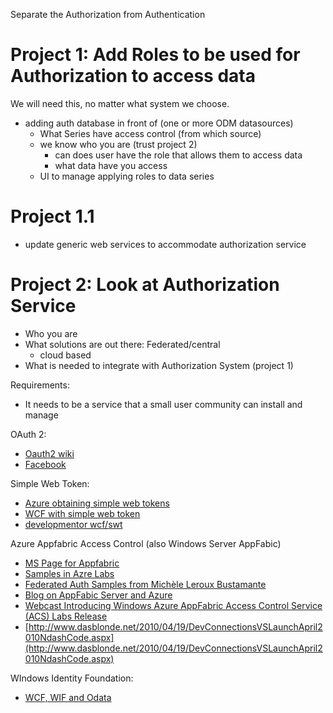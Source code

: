 Separate the Authorization from Authentication
# Project 1: Add Roles to be used for Authorization to access data
We will need this, no matter what system we choose.
* adding auth database in front of (one or more ODM datasources)
	* What Series have access control (from which source)
	* we know who you are (trust project 2)
		* can does user have the role that allows them to  access data
		* what data have you access
	*  UI to manage applying roles to data series

# Project 1.1
* update generic web services to accommodate authorization service

# Project 2: Look at Authorization Service
* Who you are
* What solutions are out there: Federated/central
	* cloud based
* What is needed to integrate with Authorization System (project 1)

Requirements:
* It needs to be a service that a small user community can install and manage

OAuth 2:
* [Oauth2 wiki](http://wiki.oauth.net/OAuth-2)
* [Facebook](http://developers.facebook.com/docs/authentication/)

Simple Web Token:
* [Azure obtaining simple web tokens](http://jasonfollas.com/blog/archive/2010/03/22/windows-azure-platform-appfabric-access-control-obtaining-tokens.aspx)
* [WCF with simple web token](http://www.leastprivilege.com/IntegratingSimpleWebTokensSWTWithWCFRESTServicesUsingWIF.aspx)
* [developmentor wcf/swt](-http___browse.develop.com_token_wcf_)

Azure Appfabric Access Control (also Windows Server AppFabic)
* [MS Page for Appfabric](http://msdn.microsoft.com/en-us/windowsserver/ee695849.aspx)
* [Samples in Azre Labs](http://acs.codeplex.com/)
* [Federated Auth Samples from Michèle Leroux Bustamante](http://www.dasblonde.net/2010/06/21/NDCNdashOsloNorwayNdashSessionCodeAndResources.aspx)
* [Blog on AppFabic Server and Azure](http://www.hanselman.com/blog/WindowsServerAndAzureAppFabricVirtualLaunchMay20th.aspx)
* [Webcast Introducing Windows Azure AppFabric Access Control Service (ACS)  Labs Release](http://www.ditii.com/2010/08/06/webcast-introducing-windows-azure-appfabric-access-control-service-acs-features-of-august-2010-labs-release/)
* [http://www.dasblonde.net/2010/04/19/DevConnectionsVSLaunchApril2010NdashCode.aspx](http://www.dasblonde.net/2010/04/19/DevConnectionsVSLaunchApril2010NdashCode.aspx)

WIndows Identity Foundation:
* [WCF, WIF and Odata](http://www.leastprivilege.com/ThinktectureIdentityModelWIFSupportForWCFRESTServicesAndOData.aspx)
